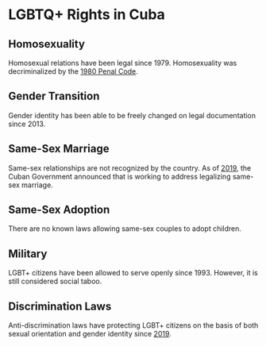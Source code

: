 # LGBTQ+ Rights in Cuba

## Homosexuality
Homosexual relations have been legal since 1979. Homosexuality was decriminalized by the [1980 Penal Code](https://www.icbf.gov.co/cargues/avance/docs/codigo_penal_1980.htm).

## Gender Transition
Gender identity has been able to be freely changed on legal documentation since 2013.

## Same-Sex Marriage
Same-sex relationships are not recognized by the country. As of [2019](https://www.cibercuba.com/noticias/2019-03-08-u1-e192519-s27061-gobierno-cuba-sometera-consulta-popular-nuevo-codigo-familia), the Cuban Government announced that is working to address legalizing same-sex marriage.

## Same-Sex Adoption
There are no known laws allowing same-sex couples to adopt children.

## Military
LGBT+ citizens have been allowed to serve openly since 1993. However, it is still considered social taboo.

## Discrimination Laws
Anti-discrimination laws have protecting LGBT+ citizens on the basis of both sexual orientation and gender identity since [2019](https://havanatimes.org/opinion/some-traps-in-cubas-new-constitution/).
